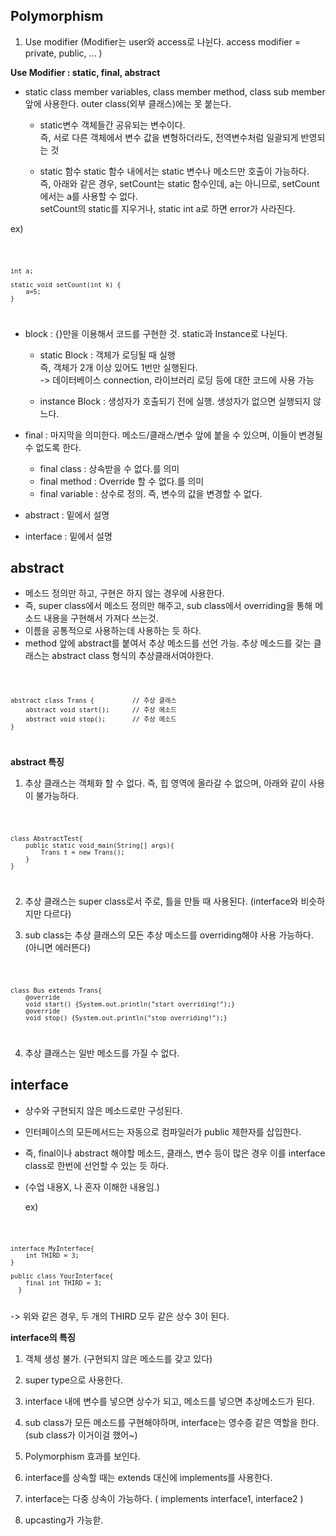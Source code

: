 ## Polymorphism 

1. Use modifier
    (Modifier는 user와 access로 나뉜다. access modifier = private, public, ... )

  **Use Modifier : static, final, abstract**
  
  * static
    class member variables, class member method, class sub member 앞에 사용한다.
    outer class(외부 클래스)에는 못 붙는다.
    
      - static변수
        객체들간 공유되는 변수이다. <br>
        즉, 서로 다른 객체에서 변수 값을 변형하더라도, 전역변수처럼 일괄되게 반영되는 것
    
      - static 함수
        static 함수 내에서는 static 변수나 메소드만 호출이 가능하다. <br>
        즉, 아래와 같은 경우, setCount는 static 함수인데, a는 아니므로, setCount에서는 a를 사용할 수 없다. <br>
        setCount의 static를 지우거나, static int a로 하면 error가 사라진다.
    
ex)

<code>

	int a;

	static void setCount(int k) {
		a=5;
 	}
    
</code>

  * block : {}만을 이용해서 코드를 구현한 것. static과 Instance로 나뉜다.
      - static Block : 객체가 로딩될 때 실행 <br>
                       즉, 객체가 2개 이상 있어도 1번만 실행된다. <br>
                          -> 데이터베이스 connection, 라이브러리 로딩 등에 대한 코드에 사용 가능
                          
      - instance Block : 생성자가 호출되기 전에 실행. 생성자가 없으면 실행되지 않느다.

  * final : 마지막을 의미한다. 메소드/클래스/변수 앞에 붙을 수 있으며, 이들이 변경될 수 없도록 한다.
      - final class : 상속받을 수 없다.를 의미
      - final method : Override 할 수 없다.를 의미
      - final variable : 상수로 정의. 즉, 변수의 값을 변경할 수 없다.
      
  * abstract : 밑에서 설명
  
  * interface : 밑에서 설명
  
      
## abstract

  * 메소드 정의만 하고, 구현은 하지 않는 경우에 사용한다.
  * 즉, super class에서 메소드 정의만 해주고, sub class에서 overriding을 통해 메소드 내용을 구현해서 가져다 쓰는것. 
  * 이름을 공통적으로 사용하는데 사용하는 듯 하다. 
  * method 앞에 abstract를 붙여서 추상 메소드를 선언 가능. 추상 메소드를 갖는 클래스는 abstract class 형식의 추상클래서여야한다.

<code>
	
	abstract class Trans {			// 추상 클래스
		abstract void start();		// 추상 메소드
		abstract void stop();		// 추상 메소드
	}
	
</code>
		


**abstract 특징**

  1. 추상 클래스는 객체화 할 수 없다. 즉, 힙 영역에 올라갈 수 없으며, 아래와 같이 사용이 불가능하다.
		
<code>
	
	class AbstractTest{
		public static void main(String[] args){
			Trans t = new Trans();
		}
	}
	
</code>

  2. 추상 클래스는 super class로서 주로, 틀을 만들 때 사용된다. (interface와 비슷하지만 다르다)
  
  3. sub class는 추상 클래스의 모든 추상 메소드를 overriding해야 사용 가능하다. (아니면 에러뜬다)
		
<code>
	
	class Bus extends Trans{
		@override
		void start() {System.out.println("start overriding!");}
		@override
		void stop() {System.out.println("stop overriding!");}
	
</code>

  4. 추상 클래스는 일반 메소드를 가질 수 없다.
		
## interface

  * 상수와 구현되지 않은 메소드로만 구성된다.
  * 인터페이스의 모든메서드는 자동으로 컴파일러가 public 제한자를 삽입한다.
  * 즉, final이나 abstract 해야할 메소드, 클래스, 변수 등이 많은 경우 이를 interface class로 한번에 선언할 수 있는 듯 하다.
  * (수업 내용X, 나 혼자 이해한 내용임.)

	ex)
	
<code>
	
	interface MyInterface{
		int THIRD = 3;
	}
	
	public class YourInterface{
		final int THIRD = 3;
      }
      
</code>
		-> 위와 같은 경우, 두 개의 THIRD 모두 같은 상수 3이 된다.
		
**interface의 특징**

  1. 객체 생성 불가. (구현되지 않은 메소드를 갖고 있다)
  
  2. super type으로 사용한다.
  
  3. interface 내에 변수를 넣으면 상수가 되고, 메소드를 넣으면 추상메소드가 된다.
  
  4. sub class가 모든 메소드를 구현해야하며, interface는 영수증 같은 역할을 한다. (sub class가 이거이걸 했어~)
  
  5. Polymorphism 효과를 보인다.
  
  6. interface를 상속할 때는 extends 대신에 implements를 사용한다.
  
  7. interface는 다중 상속이 가능하다. ( implements interface1, interface2 )
  
  8. upcasting가 가능핟.
